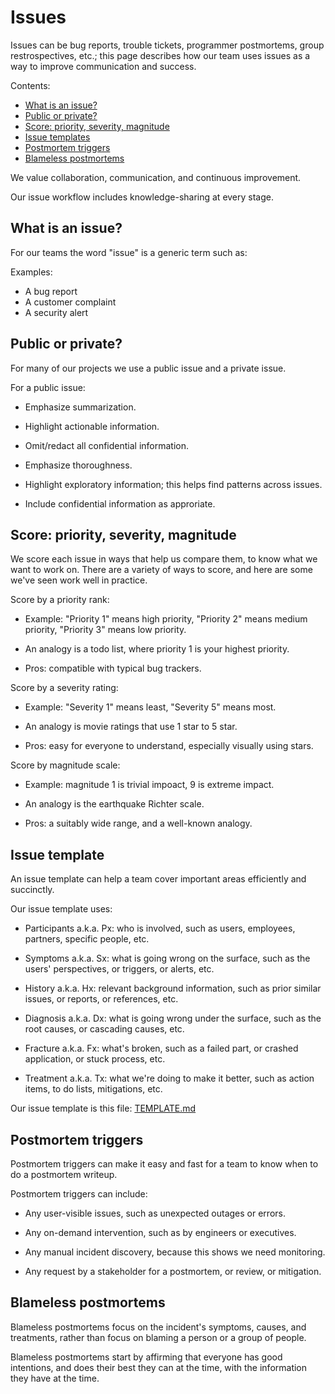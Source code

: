 # Issues

Issues can be bug reports, trouble tickets, programmer postmortems, group restrospectives, etc.; this page describes how our team uses issues as a way to improve communication and success.

Contents:
* [What is an issue?](#what-is-an-issue)
* [Public or private?](#public-or-private)
* [Score: priority, severity, magnitude](#score-priority-severity-magnitude)
* [Issue templates](#issue-templates)
* [Postmortem triggers](#postmortem-triggers)
* [Blameless postmortems](#blameless-postmortems)

We value collaboration, communication, and continuous improvement. 

Our issue workflow includes knowledge-sharing at every stage. 


## What is an issue?

For our teams the word "issue" is a generic term such as:

Examples:

* A bug report
* A customer complaint
* A security alert


## Public or private?

For many of our projects we use a public issue and a private issue.

For a public issue:

* Emphasize summarization.
* Highlight actionable information.
* Omit/redact all confidential information.

* Emphasize thoroughness.
* Highlight exploratory information; this helps find patterns across issues.
* Include confidential information as approriate.


## Score: priority, severity, magnitude

We score each issue in ways that help us compare them, to know what we want to work on. There are a variety of ways to score, and here are some we've seen work well in practice.

Score by a priority rank:

  * Example: "Priority 1" means high priority, "Priority 2" means medium priority, "Priority 3" means low priority.

  * An analogy is a todo list, where priority 1 is your highest priority.

  * Pros: compatible with typical bug trackers.
  
Score by a severity rating:

  * Example: "Severity 1" means least, "Severity 5" means most.

  * An analogy is movie ratings that use 1 star to 5 star.

  * Pros: easy for everyone to understand, especially visually using stars.

Score by magnitude scale:

  * Example: magnitude 1 is trivial impoact, 9 is extreme impact.

  * An analogy is the earthquake Richter scale.

  * Pros: a suitably wide range, and a well-known analogy.
  

## Issue template

An issue template can help a team cover important areas efficiently and succinctly.

Our issue template uses:

  * Participants a.k.a. Px: who is involved, such as users, employees, partners, specific people, etc.

  * Symptoms a.k.a. Sx: what is going wrong on the surface, such as the users' perspectives, or triggers, or alerts, etc.

  * History a.k.a. Hx: relevant background information, such as prior similar issues, or reports, or references, etc.

  * Diagnosis a.k.a. Dx: what is going wrong under the surface, such as the root causes, or cascading causes, etc. 

  * Fracture a.k.a. Fx: what's broken, such as a failed part, or crashed application, or stuck process, etc. 
  
  * Treatment a.k.a. Tx: what we're doing to make it better, such as action items, to do lists, mitigations, etc. 

Our issue template is this file: [TEMPLATE.md](TEMPLATE.md)


## Postmortem triggers

Postmortem triggers can make it easy and fast for a team to know when to do a postmortem writeup.

Postmortem triggers can include:

 * Any user-visible issues, such as unexpected outages or errors.
  
 * Any on-demand intervention, such as by engineers or executives.
 
 * Any manual incident discovery, because this shows we need monitoring.

 * Any request by a stakeholder for a postmortem, or review, or mitigation.


## Blameless postmortems

Blameless postmortems focus on the incident's symptoms, causes, and treatments, rather than focus on blaming a person or a group of people.

Blameless postmortems start by affirming that everyone has good intentions, and does their best they can at the time, with the information they have at the time.
